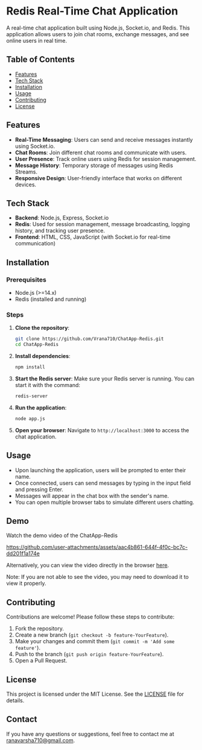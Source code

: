 # Redis Real-Time Chat Application

A real-time chat application built using Node.js, Socket.io, and Redis.
This application allows users to join chat rooms, exchange messages, and see online users in real time.

## Table of Contents

- [Features](#features)
- [Tech Stack](#tech-stack)
- [Installation](#installation)
- [Usage](#usage)
- [Contributing](#contributing)
- [License](#license)

## Features

- **Real-Time Messaging**: Users can send and receive messages instantly using Socket.io.
- **Chat Rooms**: Join different chat rooms and communicate with users.
- **User Presence**: Track online users using Redis for session management.
- **Message History**: Temporary storage of messages using Redis Streams.
- **Responsive Design**: User-friendly interface that works on different devices.

## Tech Stack

- **Backend**: Node.js, Express, Socket.io
- **Redis**: Used for session management, message broadcasting, logging history, and tracking user presence.
- **Frontend**: HTML, CSS, JavaScript (with Socket.io for real-time communication)

## Installation

### Prerequisites

- Node.js (>=14.x)
- Redis (installed and running)

### Steps

1. **Clone the repository**:
   ```bash
   git clone https://github.com/Vrana710/ChatApp-Redis.git
   cd ChatApp-Redis
   ```

2. **Install dependencies**:
   ```bash
   npm install
   ```

3. **Start the Redis server**:
   Make sure your Redis server is running. You can start it with the command:
   ```bash
   redis-server
   ```

4. **Run the application**:
   ```bash
   node app.js
   ```

5. **Open your browser**:
   Navigate to `http://localhost:3000` to access the chat application.

## Usage

- Upon launching the application, users will be prompted to enter their name.
- Once connected, users can send messages by typing in the input field and pressing Enter.
- Messages will appear in the chat box with the sender's name.
- You can open multiple browser tabs to simulate different users chatting.

## Demo

Watch the demo video of the ChatApp-Redis 

https://github.com/user-attachments/assets/aac4b861-644f-4f0c-bc7c-dd201f1a174e

Alternatively, you can view the video directly in the browser [here](https://github.com/user-attachments/assets/aac4b861-644f-4f0c-bc7c-dd201f1a174e).

Note: If you are not able to see the video, you may need to download it to view it properly.

## Contributing

Contributions are welcome! Please follow these steps to contribute:

1. Fork the repository.
2. Create a new branch (`git checkout -b feature-YourFeature`).
3. Make your changes and commit them (`git commit -m 'Add some feature'`).
4. Push to the branch (`git push origin feature-YourFeature`).
5. Open a Pull Request.

## License

This project is licensed under the MIT License. See the [LICENSE](LICENSE) file for details.

## Contact

If you have any questions or suggestions, feel free to contact me at [ranavarsha710@gmail.com](mailto:ranavarsha710@gmail.com).

